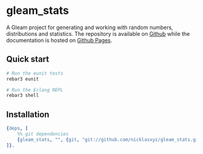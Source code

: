 # gleam_stats

A Gleam project for generating and working with random numbers, distributions and statistics. The repository is available on [Github](https://github.com/nicklasxyz/gleam_stats) while the documentation is hosted on [Github Pages](https://nicklasxyz.github.io/gleam_stats/).
 <!-- and [HexDocs](https://hexdocs.pm/gleam_stats/). -->


## Quick start

```sh
# Run the eunit tests
rebar3 eunit

# Run the Erlang REPL
rebar3 shell
```

## Installation

<!-- If [available in Hex](https://rebar3.org/docs/configuration/dependencies/#declaring-dependencies)
this package can be installed by adding `gleam_stats` to your `rebar.config` dependencies: -->

```erlang
{deps, [
    %% git dependencies
    {gleam_stats, "", {git, "git://github.com/nicklasxyz/gleam_stats.git", {branch, "main"}}}
]}.
```
